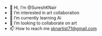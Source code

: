 - 👋 Hi, I’m @SureshKNair
- 👀 I’m interested in art collaboration 
- 🌱 I’m currently learning Ai
- 💞️ I’m looking to collaborate on art
- 📫 How to reach me sknartist71@gmail.com 

<!---
SureshKNair/SureshKNair is a ✨ special ✨ repository because its `README.md` (this file) appears on your GitHub profile.
You can click the Preview link to take a look at your changes.
--->

